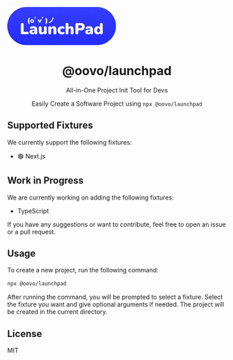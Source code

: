 <p align="center">

  ![launchpad-logo](https://github.com/oovolabs/launchpad/blob/main/assets/logo.png)

</p>

<h1 align="center">
  @oovo/launchpad
</h1>

<p align="center">
  All-in-One Project Init Tool for Devs
</p>

<p align="center">
    Easily Create a Software Project using <code>npx @oovo/launchpad</code>
</p>

## Supported Fixtures
We currently support the following fixtures:
- 🟢 Next.js

## Work in Progress
We are currently working on adding the following fixtures:
- TypeScript

If you have any suggestions or want to contribute, feel free to open an issue or a pull request.

## Usage
To create a new project, run the following command:
```bash
npx @oovo/launchpad
```

After running the command, you will be prompted to select a fixture. Select the fixture you want and give optional arguments if needed. The project will be created in the current directory. 

## License
MIT